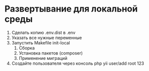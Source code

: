 # Развертывание для локальной среды
1. Сделать копию .env.dist в .env
2. Указать все нужные переменные
3. Запустить Makefile init-local
   1. Сборка
   2. Установка пакетов (composer)
   3. Применение миграций
4. Создайте пользователя через консоль php yii user/add root 123
